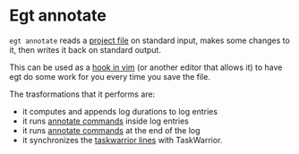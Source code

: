 # Egt annotate

`egt annotate` reads a [project file](project.md) on standard input, makes some
changes to it, then writes it back on standard output.

This can be used as a [hook in vim](http://www.enricozini.org/blog/2016/debian/postprocessing-files-saved-by-vim/)
(or another editor that allows it) to have egt do some work for you every time
you save the file.

The trasformations that it performs are:

 * it computes and appends log durations to log entries
 * it runs [annotate commands](project.md#log_annotate) inside log entries
 * it runs [annotate commands](project.md#log_annotate) at the end of the log
 * it synchronizes the [taskwarrior lines](project.md#body_taskwarrior) with
   TaskWarrior.
